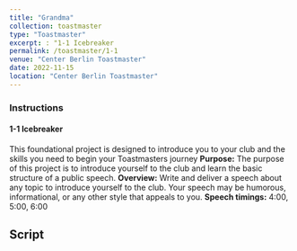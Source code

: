 ```yaml
---
title: "Grandma"
collection: toastmaster
type: "Toastmaster"
excerpt: : "1-1 Icebreaker
permalink: /toastmaster/1-1
venue: "Center Berlin Toastmaster"
date: 2022-11-15
location: "Center Berlin Toastmaster"
---
```


### Instructions

#### 1-1 Icebreaker

This foundational project is designed to introduce you to your club and the skills you need to begin your Toastmasters journey
**Purpose:** The purpose of this project is to introduce yourself to the club and learn the basic structure of a public speech.
**Overview:** Write and deliver a speech about any topic to introduce yourself to the club. Your speech may be humorous, informational, or any other style that appeals to you.
**Speech timings:** 4:00, 5:00, 6:00

## Script